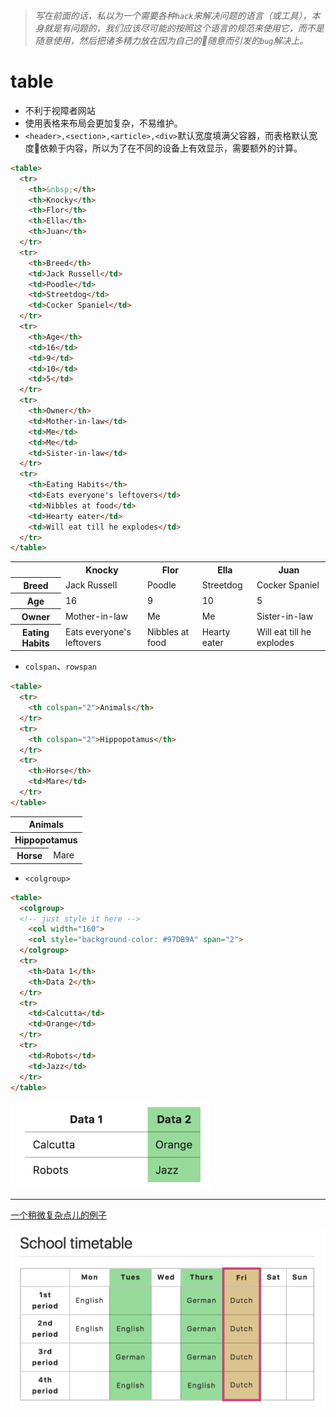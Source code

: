 
>*写在前面的话，私以为一个需要各种`hack`来解决问题的语言（或工具），本身就是有问题的，我们应该尽可能的按照这个语言的规范来使用它，而不是随意使用，然后把诸多精力放在因为自己的随意而引发的`bug`解决上。*

# table
* 不利于视障者网站
* 使用表格来布局会更加复杂，不易维护。
* `<header>,<section>,<article>,<div>`默认宽度填满父容器，而表格默认宽度依赖于内容，所以为了在不同的设备上有效显示，需要额外的计算。
```html
<table>
  <tr>
    <th>&nbsp;</th>
    <th>Knocky</th>
    <th>Flor</th>
    <th>Ella</th>
    <th>Juan</th>
  </tr>
  <tr>
    <th>Breed</th>
    <td>Jack Russell</td>
    <td>Poodle</td>
    <td>Streetdog</td>
    <td>Cocker Spaniel</td>
  </tr>
  <tr>
    <th>Age</th>
    <td>16</td>
    <td>9</td>
    <td>10</td>
    <td>5</td>
  </tr>
  <tr>
    <th>Owner</th>
    <td>Mother-in-law</td>
    <td>Me</td>
    <td>Me</td>
    <td>Sister-in-law</td>
  </tr>
  <tr>
    <th>Eating Habits</th>
    <td>Eats everyone's leftovers</td>
    <td>Nibbles at food</td>
    <td>Hearty eater</td>
    <td>Will eat till he explodes</td>
  </tr>
</table>
```

<table>
  <tr>
    <th>&nbsp;</th>
    <th>Knocky</th>
    <th>Flor</th>
    <th>Ella</th>
    <th>Juan</th>
  </tr>
  <tr>
    <th>Breed</th>
    <td>Jack Russell</td>
    <td>Poodle</td>
    <td>Streetdog</td>
    <td>Cocker Spaniel</td>
  </tr>
  <tr>
    <th>Age</th>
    <td>16</td>
    <td>9</td>
    <td>10</td>
    <td>5</td>
  </tr>
  <tr>
    <th>Owner</th>
    <td>Mother-in-law</td>
    <td>Me</td>
    <td>Me</td>
    <td>Sister-in-law</td>
  </tr>
  <tr>
    <th>Eating Habits</th>
    <td>Eats everyone's leftovers</td>
    <td>Nibbles at food</td>
    <td>Hearty eater</td>
    <td>Will eat till he explodes</td>
  </tr>
</table>


* `colspan`、`rowspan`

```html
<table>
  <tr>
    <th colspan="2">Animals</th>
  </tr>
  <tr>
    <th colspan="2">Hippopotamus</th>
  </tr>
  <tr>
    <th>Horse</th>
    <td>Mare</td>
  </tr>
</table>
```

<table>
  <tr>
    <th colspan="2">Animals</th>
  </tr>
  <tr>
    <th colspan="2">Hippopotamus</th>
  </tr>
  <tr>
    <th>Horse</th>
    <td>Mare</td>
  </tr>
</table>

* `<colgroup>`
```html
<table>
  <colgroup>
  <!-- just style it here -->
    <col width="160">
    <col style="background-color: #97DB9A" span="2">
  </colgroup>
  <tr>
    <th>Data 1</th>
    <th>Data 2</th>
  </tr>
  <tr>
    <td>Calcutta</td>
    <td>Orange</td>
  </tr>
  <tr>
    <td>Robots</td>
    <td>Jazz</td>
  </tr>
</table>
```
<img alt="colgroup" width="320" src="./resources/colgroup.png">

---

[一个稍微复杂点儿的例子](https://github.com/mdn/learning-area/blob/master/html/tables/basic/timetable-fixed.html)

<img alt="school timetable" width="640" src="./resources/school-timetable.png">
